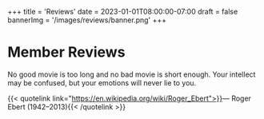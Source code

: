 +++
title = 'Reviews'
date = 2023-01-01T08:00:00-07:00
draft = false
bannerImg = '/images/reviews/banner.png'
+++

# Member Reviews

No good movie is too long and no bad movie is short enough. Your intellect may be confused, but your emotions will never lie to you.

{{< quotelink link="https://en.wikipedia.org/wiki/Roger_Ebert">}}&mdash; Roger Ebert (1942&ndash;2013){{< /quotelink >}}
